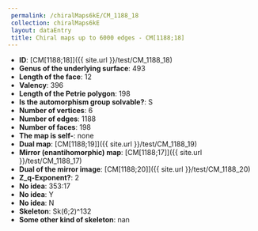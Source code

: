 ```yaml
--- 
 permalink: /chiralMaps6kE/CM_1188_18 
 collection: chiralMaps6kE
 layout: dataEntry
 title: Chiral maps up to 6000 edges - CM[1188;18]
---
```


- **ID**: [CM[1188;18]]({{ site.url }}/test/CM_1188_18)
- **Genus of the underlying surface**: 493
- **Length of the face**: 12
- **Valency**: 396
- **Length of the Petrie polygon**: 198
- **Is the automorphism group solvable?**: S
- **Number of vertices**: 6
- **Number of edges**: 1188
- **Number of faces**: 198
- **The map is self-**: none
- **Dual map**: [CM[1188;19]]({{ site.url }}/test/CM_1188_19)
- **Mirror (enantihomorphic) map**: [CM[1188;17]]({{ site.url }}/test/CM_1188_17)
- **Dual of the mirror image**: [CM[1188;20]]({{ site.url }}/test/CM_1188_20)
- **Z_q-Exponent?**: 2
- **No idea**:  353:17
- **No idea**: Y
- **No idea**: N
- **Skeleton**: Sk(6;2)^132
- **Some other kind of skeleton**: nan
